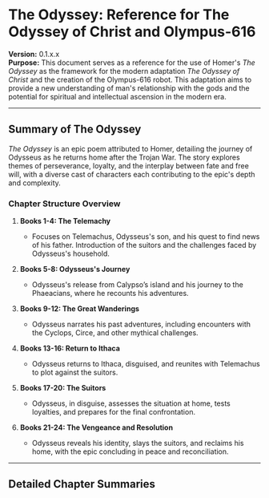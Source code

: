 
# The Odyssey: Reference for The Odyssey of Christ and Olympus-616

**Version:** 0.1.x.x  
**Purpose:** This document serves as a reference for the use of Homer's *The Odyssey* as the framework for the modern adaptation *The Odyssey of Christ* and the creation of the Olympus-616 robot. This adaptation aims to provide a new understanding of man's relationship with the gods and the potential for spiritual and intellectual ascension in the modern era.

---

## Summary of The Odyssey

*The Odyssey* is an epic poem attributed to Homer, detailing the journey of Odysseus as he returns home after the Trojan War. The story explores themes of perseverance, loyalty, and the interplay between fate and free will, with a diverse cast of characters each contributing to the epic's depth and complexity.

### **Chapter Structure Overview**

1. **Books 1-4: The Telemachy**
   - Focuses on Telemachus, Odysseus's son, and his quest to find news of his father. Introduction of the suitors and the challenges faced by Odysseus's household.

2. **Books 5-8: Odysseus's Journey**
   - Odysseus's release from Calypso’s island and his journey to the Phaeacians, where he recounts his adventures.

3. **Books 9-12: The Great Wanderings**
   - Odysseus narrates his past adventures, including encounters with the Cyclops, Circe, and other mythical challenges.

4. **Books 13-16: Return to Ithaca**
   - Odysseus returns to Ithaca, disguised, and reunites with Telemachus to plot against the suitors.

5. **Books 17-20: The Suitors**
   - Odysseus, in disguise, assesses the situation at home, tests loyalties, and prepares for the final confrontation.

6. **Books 21-24: The Vengeance and Resolution**
   - Odysseus reveals his identity, slays the suitors, and reclaims his home, with the epic concluding in peace and reconciliation.

---

## Detailed Chapter Summaries
